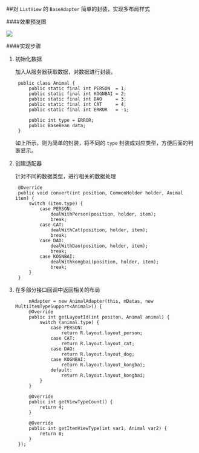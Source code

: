 ##对 `ListView` 的 `BaseAdapter` 简单的封装，实现多布局样式

####效果预览图

![](http://upload-images.jianshu.io/upload_images/4043475-011fd7cd79eb9677.gif?imageMogr2/auto-orient/strip)

####实现步骤
1. 初始化数据
	
	加入从服务器获取数据，对数据进行封装。

		public class Animal {
		    public static final int PERSON  = 1;
		    public static final int KOGNBAI = 2;
		    public static final int DAO     = 3;
		    public static final int CAT     = 4;
		    public static final int ERROR   = -1;
		
		    public int type = ERROR;
		    public BaseBean data;
		}	

	如上所示，则为简单的封装，将不同的 `type` 封装成对应类型，方便后面的判断显示。
2. 创建适配器

	针对不同的数据类型，进行相关的数据处理

	    @Override
	    public void convert(int position, CommonHolder holder, Animal item) {
	        switch (item.type) {
	            case PERSON:
	                dealWithPerson(position, holder, item);
	                break;
	            case CAT:
	                dealWithCat(position, holder, item);
	                break;
	            case DAO:
	                dealWithDao(position, holder, item);
	                break;
	            case KOGNBAI:
	                dealWithkongbai(position, holder, item);
	                break;
	        }
	    }
3. 在多部分接口回调中返回相关的布局

	        mAdapter = new AnimalAdapter(this, mDatas, new MultiItemTypeSupport<Animal>() {
            @Override
            public int getLayoutId(int positon, Animal animal) {
                switch (animal.type) {
                    case PERSON:
                        return R.layout.layout_person;
                    case CAT:
                        return R.layout.layout_cat;
                    case DAO:
                        return R.layout.layout_dog;
                    case KOGNBAI:
                        return R.layout.layout_kongbai;
                    default:
                        return R.layout.layout_kongbai;
                }
            }

            @Override
            public int getViewTypeCount() {
                return 4;
            }

            @Override
            public int getItemViewType(int var1, Animal var2) {
                return 0;
            }
        });

